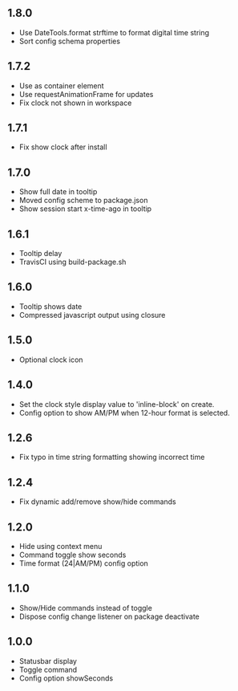 
## 1.8.0
* Use DateTools.format strftime to format digital time string
* Sort config schema properties

## 1.7.2
* Use <time> as container element
* Use requestAnimationFrame for updates
* Fix clock not shown in workspace

## 1.7.1
* Fix show clock after install

## 1.7.0
* Show full date in tooltip
* Moved config scheme to package.json
* Show session start x-time-ago in tooltip

## 1.6.1
* Tooltip delay
* TravisCI using build-package.sh

## 1.6.0
* Tooltip shows date
* Compressed javascript output using closure

## 1.5.0
* Optional clock icon

## 1.4.0
* Set the clock style display value to 'inline-block' on create.
* Config option to show AM/PM when 12-hour format is selected.

## 1.2.6
* Fix typo in time string formatting showing incorrect time

## 1.2.4
* Fix dynamic add/remove show/hide commands

## 1.2.0
* Hide using context menu
* Command toggle show seconds
* Time format (24|AM/PM) config option

## 1.1.0
* Show/Hide commands instead of toggle
* Dispose config change listener on package deactivate

## 1.0.0
* Statusbar display
* Toggle command
* Config option showSeconds
